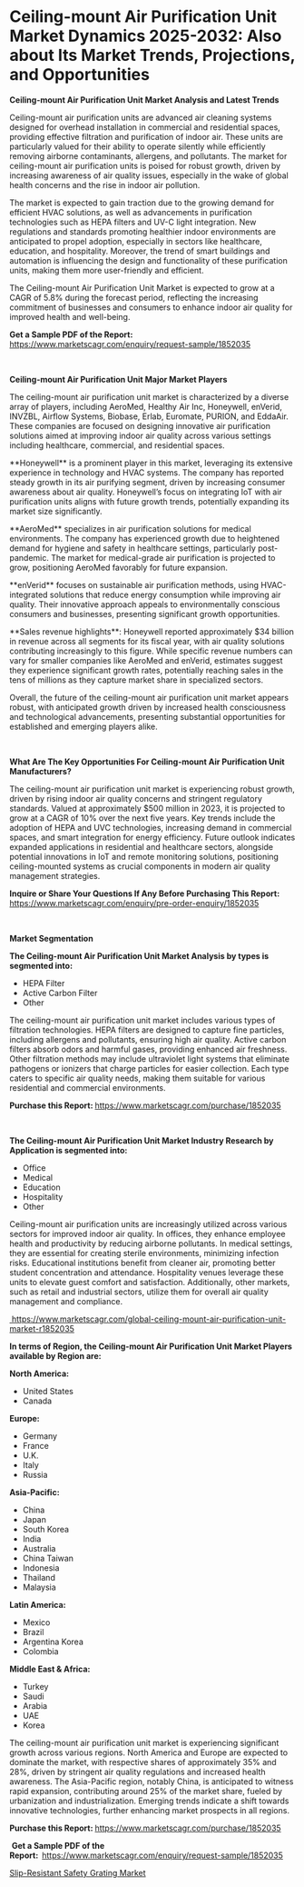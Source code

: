 <p><h1>Ceiling-mount Air Purification Unit Market Dynamics 2025-2032: Also about Its Market Trends, Projections, and Opportunities</h1></p><p><strong>Ceiling-mount Air Purification Unit Market Analysis and Latest Trends</strong></p>
<p><p>Ceiling-mount air purification units are advanced air cleaning systems designed for overhead installation in commercial and residential spaces, providing effective filtration and purification of indoor air. These units are particularly valued for their ability to operate silently while efficiently removing airborne contaminants, allergens, and pollutants. The market for ceiling-mount air purification units is poised for robust growth, driven by increasing awareness of air quality issues, especially in the wake of global health concerns and the rise in indoor air pollution.</p><p>The market is expected to gain traction due to the growing demand for efficient HVAC solutions, as well as advancements in purification technologies such as HEPA filters and UV-C light integration. New regulations and standards promoting healthier indoor environments are anticipated to propel adoption, especially in sectors like healthcare, education, and hospitality. Moreover, the trend of smart buildings and automation is influencing the design and functionality of these purification units, making them more user-friendly and efficient.</p><p>The Ceiling-mount Air Purification Unit Market is expected to grow at a CAGR of 5.8% during the forecast period, reflecting the increasing commitment of businesses and consumers to enhance indoor air quality for improved health and well-being.</p></p>
<p><strong>Get a Sample PDF of the Report:&nbsp;</strong> <a href="https://www.marketscagr.com/enquiry/request-sample/1852035?utm_campaign=2945&utm_medium=2&utm_source=Github&utm_content=ia&utm_term=27032025&utm_id=ceiling-mount-air-purification-unit">https://www.marketscagr.com/enquiry/request-sample/1852035</a></p>
<p>&nbsp;</p>
<p><strong>Ceiling-mount Air Purification Unit Major Market Players</strong></p>
<p><p>The ceiling-mount air purification unit market is characterized by a diverse array of players, including AeroMed, Healthy Air Inc, Honeywell, enVerid, INVZBL, Airflow Systems, Biobase, Erlab, Euromate, PURION, and EddaAir. These companies are focused on designing innovative air purification solutions aimed at improving indoor air quality across various settings including healthcare, commercial, and residential spaces.</p><p>**Honeywell** is a prominent player in this market, leveraging its extensive experience in technology and HVAC systems. The company has reported steady growth in its air purifying segment, driven by increasing consumer awareness about air quality. Honeywell’s focus on integrating IoT with air purification units aligns with future growth trends, potentially expanding its market size significantly.</p><p>**AeroMed** specializes in air purification solutions for medical environments. The company has experienced growth due to heightened demand for hygiene and safety in healthcare settings, particularly post-pandemic. The market for medical-grade air purification is projected to grow, positioning AeroMed favorably for future expansion.</p><p>**enVerid** focuses on sustainable air purification methods, using HVAC-integrated solutions that reduce energy consumption while improving air quality. Their innovative approach appeals to environmentally conscious consumers and businesses, presenting significant growth opportunities.</p><p>**Sales revenue highlights**: Honeywell reported approximately $34 billion in revenue across all segments for its fiscal year, with air quality solutions contributing increasingly to this figure. While specific revenue numbers can vary for smaller companies like AeroMed and enVerid, estimates suggest they experience significant growth rates, potentially reaching sales in the tens of millions as they capture market share in specialized sectors.</p><p>Overall, the future of the ceiling-mount air purification unit market appears robust, with anticipated growth driven by increased health consciousness and technological advancements, presenting substantial opportunities for established and emerging players alike.</p></p>
<p>&nbsp;</p>
<p><strong>What Are The Key Opportunities For Ceiling-mount Air Purification Unit Manufacturers?</strong></p>
<p><p>The ceiling-mount air purification unit market is experiencing robust growth, driven by rising indoor air quality concerns and stringent regulatory standards. Valued at approximately $500 million in 2023, it is projected to grow at a CAGR of 10% over the next five years. Key trends include the adoption of HEPA and UVC technologies, increasing demand in commercial spaces, and smart integration for energy efficiency. Future outlook indicates expanded applications in residential and healthcare sectors, alongside potential innovations in IoT and remote monitoring solutions, positioning ceiling-mounted systems as crucial components in modern air quality management strategies.</p></p>
<p><strong>Inquire or Share Your Questions If Any Before Purchasing This Report:</strong> <a href="https://www.marketscagr.com/enquiry/pre-order-enquiry/1852035?utm_campaign=2945&utm_medium=2&utm_source=Github&utm_content=ia&utm_term=27032025&utm_id=ceiling-mount-air-purification-unit">https://www.marketscagr.com/enquiry/pre-order-enquiry/1852035</a></p>
<p>&nbsp;</p>
<p><strong>Market Segmentation</strong></p>
<p><strong>The Ceiling-mount Air Purification Unit Market Analysis by types is segmented into:</strong></p>
<p><ul><li>HEPA Filter</li><li>Active Carbon Filter</li><li>Other</li></ul></p>
<p><p>The ceiling-mount air purification unit market includes various types of filtration technologies. HEPA filters are designed to capture fine particles, including allergens and pollutants, ensuring high air quality. Active carbon filters absorb odors and harmful gases, providing enhanced air freshness. Other filtration methods may include ultraviolet light systems that eliminate pathogens or ionizers that charge particles for easier collection. Each type caters to specific air quality needs, making them suitable for various residential and commercial environments.</p></p>
<p><strong>Purchase this Report:&nbsp;</strong><a href="https://www.marketscagr.com/purchase/1852035?utm_campaign=2945&utm_medium=2&utm_source=Github&utm_content=ia&utm_term=27032025&utm_id=ceiling-mount-air-purification-unit">https://www.marketscagr.com/purchase/1852035</a></p>
<p>&nbsp;</p>
<p><strong>The Ceiling-mount Air Purification Unit Market Industry Research by Application is segmented into:</strong></p>
<p><ul><li>Office</li><li>Medical</li><li>Education</li><li>Hospitality</li><li>Other</li></ul></p>
<p><p>Ceiling-mount air purification units are increasingly utilized across various sectors for improved indoor air quality. In offices, they enhance employee health and productivity by reducing airborne pollutants. In medical settings, they are essential for creating sterile environments, minimizing infection risks. Educational institutions benefit from cleaner air, promoting better student concentration and attendance. Hospitality venues leverage these units to elevate guest comfort and satisfaction. Additionally, other markets, such as retail and industrial sectors, utilize them for overall air quality management and compliance.</p></p>
<p><a href="https://www.marketscagr.com/global-ceiling-mount-air-purification-unit-market-r1852035?utm_campaign=2945&utm_medium=2&utm_source=Github&utm_content=ia&utm_term=27032025&utm_id=ceiling-mount-air-purification-unit">&nbsp;https://www.marketscagr.com/global-ceiling-mount-air-purification-unit-market-r1852035</a></p>
<p><strong>In terms of Region, the Ceiling-mount Air Purification Unit Market Players available by Region are:</strong></p>
<p>
    <p> <strong> North America: </strong>
        <ul>
            <li>United States</li>
            <li>Canada</li>
        </ul>
        </p> 
    <p> <strong> Europe: </strong>
        <ul>
            <li>Germany</li>
            <li>France</li>
            <li>U.K.</li>
            <li>Italy</li>
            <li>Russia</li>
        </ul>
        </p> 
    <p> <strong> Asia-Pacific: </strong>
        <ul>
            <li>China</li>
            <li>Japan</li>
            <li>South Korea</li>
            <li>India</li>
            <li>Australia</li>
            <li>China Taiwan</li>
            <li>Indonesia</li>
            <li>Thailand</li>
            <li>Malaysia</li>
        </ul>
        </p> 
    <p> <strong> Latin America: </strong>
        <ul>
            <li>Mexico</li>
            <li>Brazil</li>
            <li>Argentina Korea</li>
            <li>Colombia</li>
        </ul>
        </p> 
    <p> <strong> Middle East & Africa: </strong>
        <ul>
            <li>Turkey</li>
            <li>Saudi</li>
            <li>Arabia</li>
            <li>UAE</li>
            <li>Korea</li>
        </ul>
    </p>
    </p>
<p><p>The ceiling-mount air purification unit market is experiencing significant growth across various regions. North America and Europe are expected to dominate the market, with respective shares of approximately 35% and 28%, driven by stringent air quality regulations and increased health awareness. The Asia-Pacific region, notably China, is anticipated to witness rapid expansion, contributing around 25% of the market share, fueled by urbanization and industrialization. Emerging trends indicate a shift towards innovative technologies, further enhancing market prospects in all regions.</p></p>
<p><strong>Purchase this Report: </strong><a href="https://www.marketscagr.com/purchase/1852035?utm_campaign=2945&utm_medium=2&utm_source=Github&utm_content=ia&utm_term=27032025&utm_id=ceiling-mount-air-purification-unit">https://www.marketscagr.com/purchase/1852035</a></p>
<p>&nbsp;<strong>Get a Sample PDF of the Report:&nbsp;&nbsp;</strong><a href="https://www.marketscagr.com/enquiry/request-sample/1852035?utm_campaign=2945&utm_medium=2&utm_source=Github&utm_content=ia&utm_term=27032025&utm_id=ceiling-mount-air-purification-unit">https://www.marketscagr.com/enquiry/request-sample/1852035</a></p>
<p><strong></strong></p>
<p><p><a href="https://github.com/ternainglin/Market-Research-Report-List-1/blob/main/slip-resistant-safety-grating-market.md?utm_campaign=2945&utm_medium=2&utm_source=Github&utm_content=ia&utm_term=27032025&utm_id=ceiling-mount-air-purification-unit">Slip-Resistant Safety Grating Market</a></p></p>
